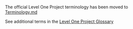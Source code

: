 
The official Level One Project terminology has been moved to [Terminology.md](https://github.com/mojaloop/Docs/blob/master/terminology.md)

See additional terms in the [Level One Project Glossary](https://leveloneproject.org/the-guide/glossary-of-terms)
